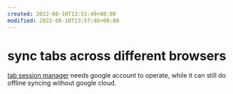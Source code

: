 ```yaml
---
created: 2022-08-10T13:51:49+08:00
modified: 2022-08-10T13:57:46+08:00
---
```


# sync tabs across different browsers

[tab session manager](https://github.com/sienori/Tab-Session-Manager) needs google account to operate, while it can still do offline syncing without google cloud.
